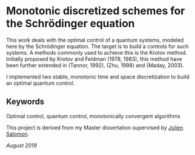 # Monotonic discretized schemes for the Schrödinger equation

This work deals with the optimal control of a quantum systems, modeled here by the Schrödinger equation. The target is to build a controls for such systems. A methods commonly used to achieve this is the Krotov method. Initially proposed by Krotov and Feldman (1978, 1983), this method have been further extended in (Tannor, 1992), (Zhu, 1998) and (Maday, 2003).

I implemented two stable, monotonic time and space discretization to build an optimal quantum control.


## Keywords
Optimal control, quantum control, monotonically convergent algorithms

This project is derived from my Master dissertation supervised by [Julien Salomon](https://who.rocq.inria.fr/Julien.Salomon/).


*August 2019*

